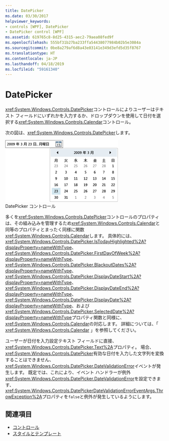 ```yaml
---
title: DatePicker
ms.date: 03/30/2017
helpviewer_keywords:
- controls [WPF], DatePicker
- DatePicker control [WPF]
ms.assetid: 619765c8-8d25-4315-aec2-79aea08fed9f
ms.openlocfilehash: 555bf31b27ba233ffa54438077984b02b5e3084a
ms.sourcegitcommit: 0be8a279af6d8a43e03141e349d3efd5d35f8767
ms.translationtype: HT
ms.contentlocale: ja-JP
ms.lasthandoff: 04/18/2019
ms.locfileid: "59161340"
---
```

# <a name="datepicker"></a>DatePicker
<xref:System.Windows.Controls.DatePicker>コントロールによりユーザーはテキスト フィールドにいずれかを入力するか、ドロップダウンを使用して日付を選択する<xref:System.Windows.Controls.Calendar>コントロール。  
  
 次の図は、<xref:System.Windows.Controls.DatePicker>します。  
  
 ![DatePicker コントロール](./media/ndp-datepicker.png "NDP_DatePicker")  
DatePicker コントロール  
  
 多くを<xref:System.Windows.Controls.DatePicker>コントロールのプロパティは、その組み込みを管理するため<xref:System.Windows.Controls.Calendar>と同等のプロパティとまったく同様に関数<xref:System.Windows.Controls.Calendar>します。 具体的には、 <xref:System.Windows.Controls.DatePicker.IsTodayHighlighted%2A?displayProperty=nameWithType>、 <xref:System.Windows.Controls.DatePicker.FirstDayOfWeek%2A?displayProperty=nameWithType>、 <xref:System.Windows.Controls.DatePicker.BlackoutDates%2A?displayProperty=nameWithType>、 <xref:System.Windows.Controls.DatePicker.DisplayDateStart%2A?displayProperty=nameWithType>、 <xref:System.Windows.Controls.DatePicker.DisplayDateEnd%2A?displayProperty=nameWithType>、 <xref:System.Windows.Controls.DatePicker.DisplayDate%2A?displayProperty=nameWithType>、および<xref:System.Windows.Controls.DatePicker.SelectedDate%2A?displayProperty=nameWithType>プロパティ関数と同様に、<xref:System.Windows.Controls.Calendar>の対応します。 詳細については、「 <xref:System.Windows.Controls.Calendar> 」を参照してください。  
  
 ユーザーが日付を入力設定テキスト フィールドに直接、<xref:System.Windows.Controls.DatePicker.Text%2A>プロパティ。 場合、<xref:System.Windows.Controls.DatePicker>有効な日付を入力した文字列を変換することはできません、<xref:System.Windows.Controls.DatePicker.DateValidationError>イベントが発生します。 既定では、これにより、イベント ハンドラーが例外<xref:System.Windows.Controls.DatePicker.DateValidationError>を設定できます、<xref:System.Windows.Controls.DatePickerDateValidationErrorEventArgs.ThrowException%2A>プロパティを`false`と例外が発生しているようにします。  
  
## <a name="see-also"></a>関連項目

- [コントロール](index.md)
- [スタイルとテンプレート](styling-and-templating.md)
